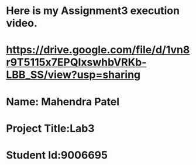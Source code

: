 # Here is my Assignment3 execution video.

# https://drive.google.com/file/d/1vn8r9T5115x7EPQIxswhbVRKb-LBB_SS/view?usp=sharing

# Name: Mahendra Patel

# Project Title:Lab3

# Student Id:9006695

